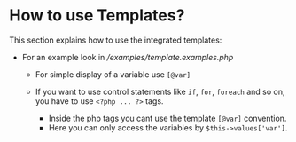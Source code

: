 # How to use Templates?

This section explains how to use the integrated templates:

* For an example look in */examples/template.examples.php*
    * For simple display of a variable use `[@var]`
    
    * If you want to use control statements like `if`, `for`, `foreach` and so on,
      you have to use `<?php ... ?>` tags.
        * Inside the php tags you cant use the template `[@var]` convention.
        * Here you can only access the variables by `$this->values['var']`.
